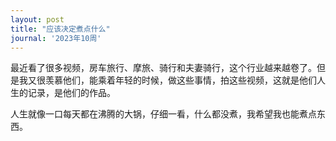 ```yaml
---
layout: post
title: "应该决定煮点什么"
journal: '2023年10周'
---
```


最近看了很多视频，房车旅行、摩旅、骑行和夫妻骑行，这个行业越来越卷了。但是我又很羡慕他们，能乘着年轻的时候，做这些事情，拍这些视频，这就是他们人生的记录，是他们的作品。

人生就像一口每天都在沸腾的大锅，仔细一看，什么都没煮，我希望我也能煮点东西。
